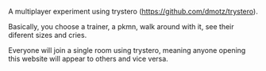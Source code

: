 A multiplayer experiment using trystero (https://github.com/dmotz/trystero).

Basically, you choose a trainer, a pkmn, walk around with it, see their diferent sizes and cries.

Everyone will join a single room using trystero, meaning anyone opening this website will appear to others and vice versa.
